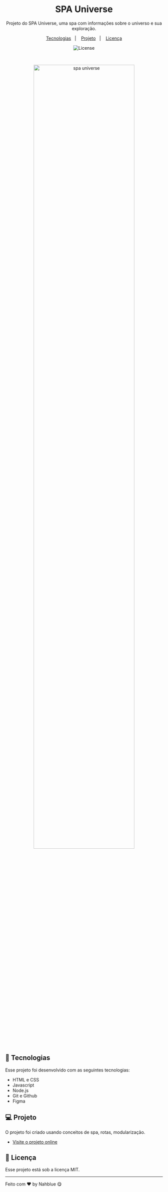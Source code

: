 <h1 align="center">SPA Universe</h1>

<p align="center">
Projeto do SPA Universe, uma spa com informações sobre o universo e sua exploração.<br/>
</p>

<p align="center">
  <a href="#-tecnologias">Tecnologias</a>&nbsp;&nbsp;&nbsp;|&nbsp;&nbsp;&nbsp;
  <a href="#-projeto">Projeto</a>&nbsp;&nbsp;&nbsp;|&nbsp;&nbsp;&nbsp;
  <a href="#memo-licença">Licença</a>
</p>

<p align="center">
  <img alt="License" src="https://img.shields.io/static/v1?label=license&message=MIT&color=49AA26&labelColor=000000">
</p>

<br>

<p align="center">
  <img alt="spa universe" src="" width="80%">
</p>

## 🚀 Tecnologias

Esse projeto foi desenvolvido com as seguintes tecnologias:

- HTML e CSS
- Javascript
- Node.js
- Git e Github
- Figma

## 💻 Projeto

O projeto foi criado usando conceitos de spa, rotas, modularização.

- [Visite o projeto online]()

## :memo: Licença

Esse projeto está sob a licença MIT.

---

Feito com ♥ by Nahblue 😋